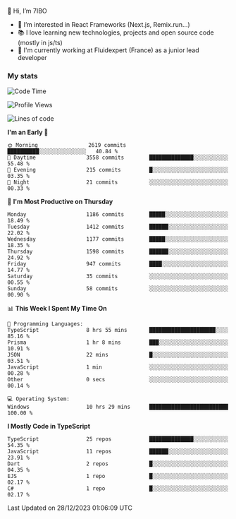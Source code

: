 👋 Hi, I’m 7IBO

- 👀 I’m interested in React Frameworks (Next.js, Remix.run...)
- 📚 I love learning new technologies, projects and open source code (mostly in js/ts)
- 💼 I'm currently working at Fluidexpert (France) as a junior lead developer

### My stats
<!--START_SECTION:waka-->
![Code Time](http://img.shields.io/badge/Code%20Time-388%20hrs%206%20mins-blue)

![Profile Views](http://img.shields.io/badge/Profile%20Views-0-blue)

![Lines of code](https://img.shields.io/badge/From%20Hello%20World%20I%27ve%20Written-7.4%20million%20lines%20of%20code-blue)

**I'm an Early 🐤** 

```text
🌞 Morning                2619 commits        ██████████░░░░░░░░░░░░░░░   40.84 % 
🌆 Daytime                3558 commits        ██████████████░░░░░░░░░░░   55.48 % 
🌃 Evening                215 commits         █░░░░░░░░░░░░░░░░░░░░░░░░   03.35 % 
🌙 Night                  21 commits          ░░░░░░░░░░░░░░░░░░░░░░░░░   00.33 % 
```
📅 **I'm Most Productive on Thursday** 

```text
Monday                   1186 commits        █████░░░░░░░░░░░░░░░░░░░░   18.49 % 
Tuesday                  1412 commits        ██████░░░░░░░░░░░░░░░░░░░   22.02 % 
Wednesday                1177 commits        █████░░░░░░░░░░░░░░░░░░░░   18.35 % 
Thursday                 1598 commits        ██████░░░░░░░░░░░░░░░░░░░   24.92 % 
Friday                   947 commits         ████░░░░░░░░░░░░░░░░░░░░░   14.77 % 
Saturday                 35 commits          ░░░░░░░░░░░░░░░░░░░░░░░░░   00.55 % 
Sunday                   58 commits          ░░░░░░░░░░░░░░░░░░░░░░░░░   00.90 % 
```


📊 **This Week I Spent My Time On** 

```text
💬 Programming Languages: 
TypeScript               8 hrs 55 mins       █████████████████████░░░░   85.16 % 
Prisma                   1 hr 8 mins         ███░░░░░░░░░░░░░░░░░░░░░░   10.91 % 
JSON                     22 mins             █░░░░░░░░░░░░░░░░░░░░░░░░   03.51 % 
JavaScript               1 min               ░░░░░░░░░░░░░░░░░░░░░░░░░   00.28 % 
Other                    0 secs              ░░░░░░░░░░░░░░░░░░░░░░░░░   00.14 % 

💻 Operating System: 
Windows                  10 hrs 29 mins      █████████████████████████   100.00 % 
```

**I Mostly Code in TypeScript** 

```text
TypeScript               25 repos            ██████████████░░░░░░░░░░░   54.35 % 
JavaScript               11 repos            ██████░░░░░░░░░░░░░░░░░░░   23.91 % 
Dart                     2 repos             █░░░░░░░░░░░░░░░░░░░░░░░░   04.35 % 
EJS                      1 repo              █░░░░░░░░░░░░░░░░░░░░░░░░   02.17 % 
C#                       1 repo              █░░░░░░░░░░░░░░░░░░░░░░░░   02.17 % 
```




 Last Updated on 28/12/2023 01:06:09 UTC
<!--END_SECTION:waka-->
